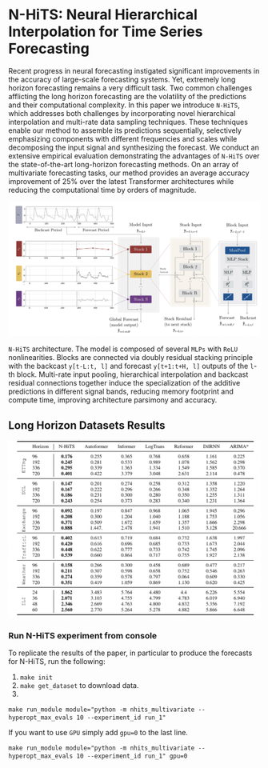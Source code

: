 # N-HiTS: Neural Hierarchical Interpolation for Time Series Forecasting

Recent progress in neural forecasting instigated significant improvements in the accuracy of large-scale forecasting systems. Yet, extremely long horizon forecasting remains a very difficult task. Two common challenges afflicting the long horizon forecasting are the volatility of the predictions and their computational complexity. In this paper we introduce `N-HiTS`, which addresses both challenges by incorporating novel hierarchical interpolation and multi-rate data sampling techniques. These techniques enable our method to assemble its predictions sequentially, selectively emphasizing components with different frequencies and scales while decomposing the input signal and synthesizing the forecast. We conduct an extensive empirical evaluation demonstrating the advantages of `N-HiTS` over the state-of-the-art long-horizon forecasting methods. On an array of multivariate forecasting tasks, our method provides an average accuracy improvement of 25% over the latest Transformer architectures while reducing the computational time by orders of magnitude.

<div style="text-align:center">
<img src="./images/nhits-arch.png" width="700">
</div>

`N-HiTS`  architecture. The model is composed of several `MLPs` with `ReLU` nonlinearities. Blocks are connected via doubly residual stacking principle with the backcast `y[t-L:t, l]` and forecast `y[t+1:t+H, l]` outputs of the `l`-th block.
Multi-rate input pooling, hierarchical interpolation and backcast residual connections together induce the specialization of the additive predictions in different signal bands, reducing memory footprint and compute time, improving architecture parsimony and accuracy.

## Long Horizon Datasets Results

<div style="text-align:center">
<img src="./images/results.png" width="700">
</div>

### Run N-HiTS experiment from console

To replicate the results of the paper, in particular to produce the forecasts for N-HiTS, run the following:


1. `make init`
2. `make get_dataset` to download data.
3. 
```console
make run_module module="python -m nhits_multivariate --hyperopt_max_evals 10 --experiment_id run_1"
```

If you want to use `GPU` simply add `gpu=0` to the last line.
```console
make run_module module="python -m nhits_multivariate --hyperopt_max_evals 10 --experiment_id run_1" gpu=0
```


